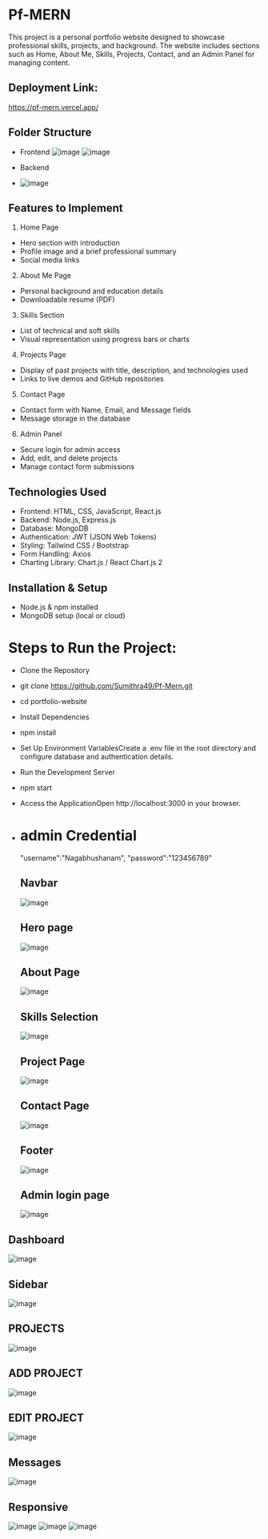 # Pf-MERN
This project is a personal portfolio website designed to showcase professional skills, projects, and background. The website includes sections such as Home, About Me, Skills, Projects, Contact, and an Admin Panel for managing content.
## Deployment Link:
https://pf-mern.vercel.app/
## Folder Structure
- Frontend
![image](https://github.com/user-attachments/assets/3691ecc8-0f26-4512-83d8-676765a88aeb)
![image](https://github.com/user-attachments/assets/0997d12c-dd48-4b70-8316-02887aa97f29)

- Backend
- ![image](https://github.com/user-attachments/assets/ad9a754a-dd40-4351-afec-53482720e37e)




## Features to Implement
1. Home Page
- Hero section with introduction
- Profile image and a brief professional summary
- Social media links
2. About Me Page
- Personal background and education details
- Downloadable resume (PDF)
3. Skills Section
- List of technical and soft skills
- Visual representation using progress bars or charts
4. Projects Page
- Display of past projects with title, description, and technologies used
- Links to live demos and GitHub repositories
5. Contact Page
- Contact form with Name, Email, and Message fields
- Message storage in the database
6. Admin Panel
- Secure login for admin access
- Add, edit, and delete projects
- Manage contact form submissions
## Technologies Used
- Frontend: HTML, CSS, JavaScript, React.js
- Backend: Node.js, Express.js
- Database: MongoDB
- Authentication: JWT (JSON Web Tokens)
- Styling: Tailwind CSS / Bootstrap
- Form Handling: Axios
- Charting Library: Chart.js / React Chart.js 2
## Installation & Setup
- Node.js & npm installed
- MongoDB setup (local or cloud)
# Steps to Run the Project:
- Clone the Repository
- git clone https://github.com/Sumithra49/Pf-Mern.git
- cd portfolio-website
- Install Dependencies
- npm install
- Set Up Environment VariablesCreate a .env file in the root directory and configure database and authentication details.
- Run the Development Server
- npm start
- Access the ApplicationOpen http://localhost:3000 in your browser.

- # admin Credential

     "username":"Nagabhushanam",
     "password":"123456789"

  ## Navbar
  ![image](https://github.com/user-attachments/assets/7f4dd221-b196-4ed3-b8b5-8819d13a9e8f)

  ## Hero page
  ![image](https://github.com/user-attachments/assets/e7bc0d9a-f1ad-477a-b915-fa8aaa8445ff)

  ## About Page
  ![image](https://github.com/user-attachments/assets/dc217558-edfa-4131-b40b-2dbabd70a14e)

  ## Skills Selection
  ![image](https://github.com/user-attachments/assets/a6bc0b25-681c-4904-b331-72854e6b91e0)

  ## Project Page
  ![image](https://github.com/user-attachments/assets/398de9f2-362f-4f7e-a54a-5802175d912a)
  ## Contact Page
  ![image](https://github.com/user-attachments/assets/439a8501-665a-48aa-a5a9-a921ff094b09)

  ## Footer
  ![image](https://github.com/user-attachments/assets/001e6bf6-38a2-435d-9f0c-c6e45d2011c3)

  ## Admin login page
  ![image](https://github.com/user-attachments/assets/cace44e9-c440-41d4-8119-f4f0d6bcc550)

## Dashboard
![image](https://github.com/user-attachments/assets/a8d822a0-af6f-4dc0-b4f6-dffa3fdcabf3)
## Sidebar
![image](https://github.com/user-attachments/assets/3b7c65f6-7fb5-42bf-875b-a885e3f77c4f)

## PROJECTS
![image](https://github.com/user-attachments/assets/11893e7c-cd53-40e8-bda3-3266e86e6193)

## ADD PROJECT
![image](https://github.com/user-attachments/assets/fad0c77a-571d-40d7-bd94-c828a0356f92)
## EDIT PROJECT
![image](https://github.com/user-attachments/assets/c843a590-e55f-4a04-9910-a76bcb9ef308)
## Messages
![image](https://github.com/user-attachments/assets/bb95e053-3038-4e4e-a986-73a4f94acddb)

## Responsive
![image](https://github.com/user-attachments/assets/759988f8-a89c-4a7d-bc21-62e3689e42b6)
![image](https://github.com/user-attachments/assets/c7f35054-d57a-481c-abdf-52185b7335fc)
![image](https://github.com/user-attachments/assets/a00abee1-fbe6-491a-a56c-9f81b44c2c43)














